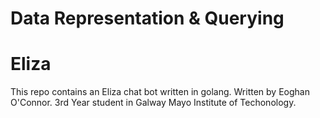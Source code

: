 # Data Representation & Querying
# Eliza

This repo contains an Eliza chat bot written in golang. 
Written by Eoghan O'Connor.
3rd Year student in Galway Mayo Institute of Techonology.
